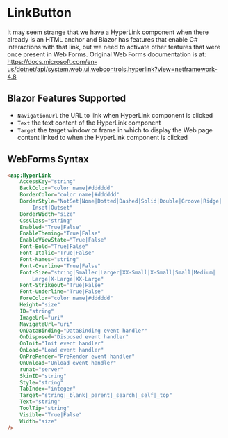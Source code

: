 # LinkButton

It may seem strange that we have a HyperLink component when there already is an HTML anchor and Blazor has features that enable C# interactions with that link, but we need to activate other features that were once present in Web Forms.  Original Web Forms documentation is at:  https://docs.microsoft.com/en-us/dotnet/api/system.web.ui.webcontrols.hyperlink?view=netframework-4.8

## Blazor Features Supported

- `NavigationUrl` the URL to link when HyperLink component is clicked
- `Text` the text content of the HyperLink component
- `Target` the target window or frame in which to display the Web page content linked to when the HyperLink component is clicked

## WebForms Syntax

```html
<asp:HyperLink  
    AccessKey="string"  
    BackColor="color name|#dddddd"  
    BorderColor="color name|#dddddd"  
    BorderStyle="NotSet|None|Dotted|Dashed|Solid|Double|Groove|Ridge|  
        Inset|Outset"  
    BorderWidth="size"  
    CssClass="string"  
    Enabled="True|False"  
    EnableTheming="True|False"  
    EnableViewState="True|False"  
    Font-Bold="True|False"  
    Font-Italic="True|False"  
    Font-Names="string"  
    Font-Overline="True|False"  
    Font-Size="string|Smaller|Larger|XX-Small|X-Small|Small|Medium|  
        Large|X-Large|XX-Large"  
    Font-Strikeout="True|False"  
    Font-Underline="True|False"  
    ForeColor="color name|#dddddd"  
    Height="size"  
    ID="string"  
    ImageUrl="uri"  
    NavigateUrl="uri"  
    OnDataBinding="DataBinding event handler"  
    OnDisposed="Disposed event handler"  
    OnInit="Init event handler"  
    OnLoad="Load event handler"  
    OnPreRender="PreRender event handler"  
    OnUnload="Unload event handler"  
    runat="server"  
    SkinID="string"  
    Style="string"  
    TabIndex="integer"  
    Target="string|_blank|_parent|_search|_self|_top"  
    Text="string"  
    ToolTip="string"  
    Visible="True|False"  
    Width="size"  
/>
```
